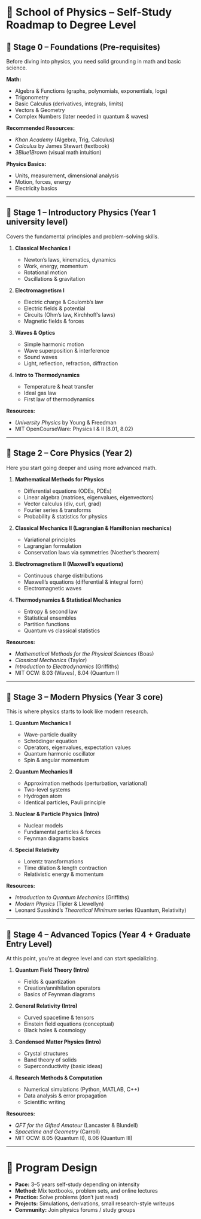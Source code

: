 # 🏫 School of Physics – Self-Study Roadmap to Degree Level

## 📍 Stage 0 – Foundations (Pre-requisites)
Before diving into physics, you need solid grounding in math and basic science.

**Math:**
- Algebra & Functions (graphs, polynomials, exponentials, logs)
- Trigonometry
- Basic Calculus (derivatives, integrals, limits)
- Vectors & Geometry
- Complex Numbers (later needed in quantum & waves)

**Recommended Resources:**
- *Khan Academy* (Algebra, Trig, Calculus)
- *Calculus* by James Stewart (textbook)
- *3Blue1Brown* (visual math intuition)

**Physics Basics:**
- Units, measurement, dimensional analysis
- Motion, forces, energy
- Electricity basics

---

## 📍 Stage 1 – Introductory Physics (Year 1 university level)
Covers the fundamental principles and problem-solving skills.

1. **Classical Mechanics I**
   - Newton’s laws, kinematics, dynamics
   - Work, energy, momentum
   - Rotational motion
   - Oscillations & gravitation

2. **Electromagnetism I**
   - Electric charge & Coulomb’s law
   - Electric fields & potential
   - Circuits (Ohm’s law, Kirchhoff’s laws)
   - Magnetic fields & forces

3. **Waves & Optics**
   - Simple harmonic motion
   - Wave superposition & interference
   - Sound waves
   - Light, reflection, refraction, diffraction

4. **Intro to Thermodynamics**
   - Temperature & heat transfer
   - Ideal gas law
   - First law of thermodynamics

**Resources:**
- *University Physics* by Young & Freedman
- MIT OpenCourseWare: Physics I & II (8.01, 8.02)

---

## 📍 Stage 2 – Core Physics (Year 2)
Here you start going deeper and using more advanced math.

1. **Mathematical Methods for Physics**
   - Differential equations (ODEs, PDEs)
   - Linear algebra (matrices, eigenvalues, eigenvectors)
   - Vector calculus (div, curl, grad)
   - Fourier series & transforms
   - Probability & statistics for physics

2. **Classical Mechanics II (Lagrangian & Hamiltonian mechanics)**
   - Variational principles
   - Lagrangian formulation
   - Conservation laws via symmetries (Noether’s theorem)

3. **Electromagnetism II (Maxwell’s equations)**
   - Continuous charge distributions
   - Maxwell’s equations (differential & integral form)
   - Electromagnetic waves

4. **Thermodynamics & Statistical Mechanics**
   - Entropy & second law
   - Statistical ensembles
   - Partition functions
   - Quantum vs classical statistics

**Resources:**
- *Mathematical Methods for the Physical Sciences* (Boas)
- *Classical Mechanics* (Taylor)
- *Introduction to Electrodynamics* (Griffiths)
- MIT OCW: 8.03 (Waves), 8.04 (Quantum I)

---

## 📍 Stage 3 – Modern Physics (Year 3 core)
This is where physics starts to look like modern research.

1. **Quantum Mechanics I**
   - Wave-particle duality
   - Schrödinger equation
   - Operators, eigenvalues, expectation values
   - Quantum harmonic oscillator
   - Spin & angular momentum

2. **Quantum Mechanics II**
   - Approximation methods (perturbation, variational)
   - Two-level systems
   - Hydrogen atom
   - Identical particles, Pauli principle

3. **Nuclear & Particle Physics (Intro)**
   - Nuclear models
   - Fundamental particles & forces
   - Feynman diagrams basics

4. **Special Relativity**
   - Lorentz transformations
   - Time dilation & length contraction
   - Relativistic energy & momentum

**Resources:**
- *Introduction to Quantum Mechanics* (Griffiths)
- *Modern Physics* (Tipler & Llewellyn)
- Leonard Susskind’s *Theoretical Minimum* series (Quantum, Relativity)

---

## 📍 Stage 4 – Advanced Topics (Year 4 + Graduate Entry Level)
At this point, you’re at degree level and can start specializing.

1. **Quantum Field Theory (Intro)**
   - Fields & quantization
   - Creation/annihilation operators
   - Basics of Feynman diagrams

2. **General Relativity (Intro)**
   - Curved spacetime & tensors
   - Einstein field equations (conceptual)
   - Black holes & cosmology

3. **Condensed Matter Physics (Intro)**
   - Crystal structures
   - Band theory of solids
   - Superconductivity (basic ideas)

4. **Research Methods & Computation**
   - Numerical simulations (Python, MATLAB, C++)
   - Data analysis & error propagation
   - Scientific writing

**Resources:**
- *QFT for the Gifted Amateur* (Lancaster & Blundell)
- *Spacetime and Geometry* (Carroll)
- MIT OCW: 8.05 (Quantum II), 8.06 (Quantum III)

---

# 🔑 Program Design
- **Pace:** 3–5 years self-study depending on intensity
- **Method:** Mix textbooks, problem sets, and online lectures
- **Practice:** Solve problems (don’t just read)
- **Projects:** Simulations, derivations, small research-style writeups
- **Community:** Join physics forums / study groups


